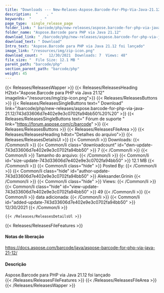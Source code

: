 ```yaml
---
title: "Downloads --- New-Relases-Aspose.Barcode-For-Php-Via-Java-21.12." 
description:  "    . " 
keywords:  "    . " 
page_type:  single_release_page
folder_link: " barcode/php/new-releases/aspose.barcode-for-php-via-java-21.12/"
folder_name: "Aspose.Barcode para PHP via Java 21.12"
download_link: " /barcode/php/new-releases/aspose.barcode-for-php-via-java-21.12/743d33606d7e402e9e3c0702fa94bb50"
download_text: " Download"
Intro_text: "Aspose.Barcode para PHP via Java 21.12 foi lançado"
image_link: "/resources/img/zip-icon.png"
download_count: "   12/30/2021  Downloads: 7  Views: 48"
file_size: "  File Size: 12.1 MB "
parent_path: "barcode/php"
section_parent_path: "barcode/php"
weight: 45
---
```


{{< Releases/ReleasesWapper >}}
  {{< Releases/ReleasesHeading H2txt="Aspose.Barcode para PHP via Java 21.12" imagelink="/resources/img/zip-icon.png">}}
  {{< Releases/ReleasesButtons >}}
    {{< Releases/ReleasesSingleButtons text=" Download" link="/barcode/php/new-releases/aspose.barcode-for-php-via-java-21.12/743d33606d7e402e9e3c0702fa94bb50%20%20" >}}
    {{< Releases/ReleasesSingleButtons text=" Fórum de suporte " link="https://forum.aspose.com/c/barcode" >}}
  {{< Releases/ReleasesButtons >}}
  {{< Releases/ReleasesFileArea >}}
    {{< Releases/ReleasesHeading h4txt="Detalhes do arquivo">}}
    {{< Releases/ReleasesDetailsUl >}}
            {{< Common/li  >}} Downloads: {{< /Common/li >}} 
      {{< Common/li class="downloadcount" id="dwn-update-743d33606d7e402e9e3c0702fa94bb50" >}} 7 {{< /Common/li >}} 
      {{< Common/li  >}} Tamanho do arquivo: {{< /Common/li >}} 
      {{< Common/li id="size-update-743d33606d7e402e9e3c0702fa94bb50" >}} 12.1 MB {{< /Common/li >}} 
      {{< Common/li  class="hide" >}} Posted By: {{< /Common/li >}} 
      {{< Common/li class="hide" id="author-update-743d33606d7e402e9e3c0702fa94bb50" >}} Aleksander.Grinin {{< /Common/li >}} 
      {{< Common/li class="hide"  >}} Views: {{< /Common/li >}} 
      {{< Common/li class="hide" id="view-update-743d33606d7e402e9e3c0702fa94bb50" >}} 49 {{< /Common/li >}} 
      {{< Common/li  >}} data adicionada: {{< /Common/li >}} 
      {{< Common/li id="added-update-743d33606d7e402e9e3c0702fa94bb50" >}} 12/30/2021 {{< /Common/li >}} 

    {{< /Releases/ReleasesDetailsUl >}}

  {{< Releases/ReleasesFileFeatures >}}
      <h4>Notas de liberação</h4><div><a href="https://docs.aspose.com/barcode/java/aspose-barcode-for-php-via-java-21-12/">https://docs.aspose.com/barcode/java/aspose-barcode-for-php-via-java-21-12/</a></div><h4>Descrição</h4><div class="HTMLDescription">Aspose.Barcode para PHP via Java 21.12 foi lançado</div>
  {{< /Releases/ReleasesFileFeatures >}}
 {{< /Releases/ReleasesFileArea >}}
{{< /Releases/ReleasesWapper >}}


